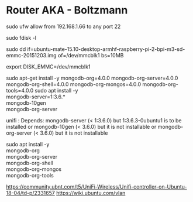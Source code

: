 # Router AKA - Boltzmann


sudo ufw allow from 192.168.1.66 to any port 22


sudo fdisk -l

sudo dd if=ubuntu-mate-15.10-desktop-armhf-raspberry-pi-2-bpi-m3-sd-emmc-20151203.img of=/dev/mmcblk1 bs=10MB


export DISK_EMMC=/dev/mmcblk1







sudo apt-get install -y mongodb-org=4.0.0 mongodb-org-server=4.0.0 mongodb-org-shell=4.0.0 mongodb-org-mongos=4.0.0 mongodb-org-tools=4.0.0
sudo apt install -y \
mongodb-server=1:3.6.* \
mongodb-10gen \
mongodb-org-server

 unifi : Depends: mongodb-server (< 1:3.6.0) but 1:3.6.3-0ubuntu1 is to be installed or
                  mongodb-10gen (< 3.6.0) but it is not installable or
                  mongodb-org-server (< 3.6.0) but it is not installable


sudo apt install -y \
mongodb-org \
mongodb-org-server \
mongodb-org-shell \
mongodb-org-mongos \
mongodb-org-tools 

https://community.ubnt.com/t5/UniFi-Wireless/Unifi-controller-on-Ubuntu-18-04/td-p/2331657
https://wiki.ubuntu.com/vlan